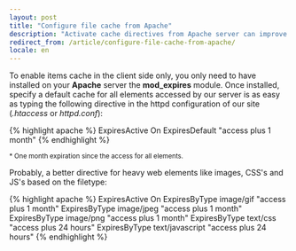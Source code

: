 ```yaml
---
layout: post
title: "Configure file cache from Apache"
description: "Activate cache directives from Apache server can improve the loading perfornance"
redirect_from: /article/configure-file-cache-from-apache/
locale: en
---
```


To enable items cache in the client side only, you only need to have installed on your **Apache** server the **mod_expires** module. Once installed, specify a default cache for all elements accessed by our server is as easy as typing the following directive in the httpd configuration of our site (<em>.htaccess</em> or <em>httpd.conf</em>):

{% highlight apache %}
ExpiresActive On
ExpiresDefault "access plus 1 month"
{% endhighlight %}

<sub>* One month expiration since the access for all elements.</sub>

 Probably, a better directive for heavy web elements like images, CSS's and JS's based on the filetype:

{% highlight apache %}
ExpiresActive On
ExpiresByType image/gif "access plus 1 month"
ExpiresByType image/jpeg "access plus 1 month"
ExpiresByType image/png "access plus 1 month"
ExpiresByType text/css "access plus 24 hours"
ExpiresByType text/javascript "access plus 24 hours"
{% endhighlight %}
